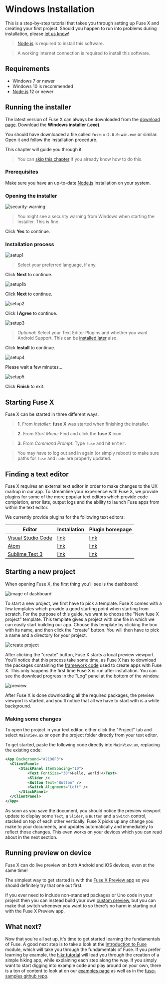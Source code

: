 # Windows Installation

This is a step-by-step tutorial that takes you through setting up Fuse X and creating your first project. Should you happen to run into problems during installation, please [let us know](https://fuse-x.com/issues)!

<blockquote class="callout-info">

<a href="https://nodejs.org/en/download/" target="_blank">Node.js</a> is required to install this software.

</blockquote>

<blockquote class="callout-info">

A working internet connection is required to install this software.

</blockquote>

## Requirements

- Windows 7 or newer
- Windows 10 is recommended
- <a href="https://nodejs.org/en/download/" target="_blank">Node.js</a> 12 or newer

## Running the installer

The latest version of Fuse X can always be downloaded from the <a href="https://fuse-x.com/download">download page</a>. Download the **Windows installer (.exe)**.

You should have downloaded a file called `fuse-x-2.0.0-win.exe` or similar. Open it and follow the installation procedure.

This chapter will guide you through it.

<blockquote class="callout-info">

You can [skip this chapter](#starting-fuse-x) if you already know how to do this.

</blockquote>

### Prerequisites

Make sure you have an up-to-date <a href="https://nodejs.org/en/download/" target="_blank">Node.js</a> installation on your system.

### Opening the installer

![security-warning](../../../media/setup/win/security-warning.png)

> You might see a security warning from Windows when starting the installer. This is fine.

Click **Yes** to continue.

### Installation process

![setup1](../../../media/setup/win/setup1.png)

> Select your preferred language, if any.

Click **Next** to continue.

![setup1b](../../../media/setup/win/setup1b.png)

Click **Next** to continue.

![setup2](../../../media/setup/win/setup2.png)

Click **I Agree** to continue.

![setup3](../../../media/setup/win/setup3.png)

> *Optional:* Select your Text Editor Plugins and whether you want Android Support. This can be [installed later](#finding-a-text-editor) also.

Click **Install** to continue.

![setup4](../../../media/setup/win/setup4.png)

Please wait a few minutes...

![setup5](../../../media/setup/win/setup5.png)

Click **Finish** to exit.

## Starting Fuse X

Fuse X can be started in three different ways.

> **1.** From *Installer*: **fuse X** was started when finishing the installer.

> **2.** From *Start Menu*: Find and click the **fuse X** icon.

> **3.** From *Command Prompt*: Type `fuse` and hit <kbd>Enter</kbd>.

<blockquote class="callout-info">

You may have to log out and in again (or simply reboot) to make sure paths for `fuse` and `node` are properly updated.

</blockquote>

## Finding a text editor

Fuse X requires an external text editor in order to make changes to the UX markup in our app. To streamline your experience with Fuse X, we provide plugins for some of the more popular text editors which provide code completion, error lists, output logs and the ability to launch Fuse apps from within the text editor.

We currently provide plugins for the following text editors:

<table class="table">
  <thead>
    <tr>
      <th>Editor</th>
      <th>Installation</th>
      <th>Plugin homepage</th>
    </tr>
  </thead>
  <tbody>
    <tr>
      <td><a href="https://code.visualstudio.com/">Visual Studio Code</a></td>
      <td><a href="articles:basics/installation/vscode-extension.md">link</a></td>
      <td><a href="https://marketplace.visualstudio.com/items?itemName=fuseopen.fuse-vscode">link</a></td>
    </tr>
    <tr>
      <td><a href="https://atom.io/">Atom</a></td>
      <td><a href="articles:basics/installation/atom-plugin.md">link</a></td>
      <td><a href="https://atom.io/packages/fuse">link</a></td>
    </tr>
    <tr>
      <td><a href="https://www.sublimetext.com/3">Sublime Text 3</a></td>
      <td><a href="articles:basics/installation/sublime-plugin.md">link</a></td>
      <td><a href="https://packagecontrol.io/packages/Fuse">link</a></td>
    </tr>
  </tbody>
</table>

## Starting a new project

When opening Fuse X, the first thing you'll see is the dashboard:

![image of dashboard](../../../media/setup/win/dashboard.png)

To start a new project, we first have to pick a template. Fuse X comes with a few templates which provide a good starting point when starting from scratch. For the purpose of this guide, we want to choose the "New fuse X project" template. This template gives a project with one file in which we can easily start building our app. Choose this template by clicking the box with its name, and then click the "create" button. You will then have to pick a name and a directory for your project.

![create project](../../../media/setup/win/new.png)

After clicking the "create" button, Fuse X starts a local preview viewport. You'll notice that this process take some time, as Fuse X has to download the packages containing the [framework code](http://github.com/fuse-open/fuselibs) used to create apps with Fuse X. This only happens the first time Fuse X is run after installation. You can see the download progress in the "Log" panel at the bottom of the window.

![preview](../../../media/installation_quickstart/preview.png)

After Fuse X is done downloading all the required packages, the preview viewport is started, and you'll notice that all we have to start with is a white background.

### Making some changes

To open the project in your text editor, either click the "Project" tab and select `MainView.ux` or open the project folder directly from your text editor.

To get started, paste the following code directly into `MainView.ux`, replacing the existing code:

```xml
<App Background="#2196F3">
  <ClientPanel>
      <StackPanel ItemSpacing="10">
          <Text FontSize="30">Hello, world!</Text>
          <Slider />
          <Button Text="Button" />
          <Switch Alignment="Left" />
      </StackPanel>
  </ClientPanel>
</App>
```

As soon as you save the document, you should notice the preview viewport update to display some `Text`, a `Slider`, a `Button` and a `Switch` control, stacked on top of each other vertically. Fuse X picks up any change you make to your documents, and updates automatically and immediately to reflect those changes. This even works on your devices which you can read about in the next section.

## Running preview on device

Fuse X can do live preview on both Android and iOS devices, even at the same time!

The simplest way to get started is with the [Fuse X Preview app](../preview-and-export.md#fuse-x-preview-app) so you should definitely try that one out first.

If you ever need to include non-standard packages or Uno code in your project then you can instead build your own [custom preview](../preview-and-export.md#custom-preview), but you can make that switch whenever you want to so there's no harm in starting out with the Fuse X Preview app.

## What next?

Now that you're all set up, it's time to get started learning the fundamentals of Fuse. A good next step is to take a look at the [Introduction to Fuse](articles:basics/introduction-to-fuse) module, which will take you through the fundamentals of Fuse. If you prefer learning by example, the [hikr tutorial](articles:tutorial-models/tutorial) will lead you through the creation of a simple hiking app, while explaining each step along the way. If you simply want to start digging into example code and play around on your own, there is a ton of content to look at on our [examples page](https://fuseopen.com/examples) as well as in the [fuse-samples github repo](https://github.com/fuse-open/fuse-samples/).
